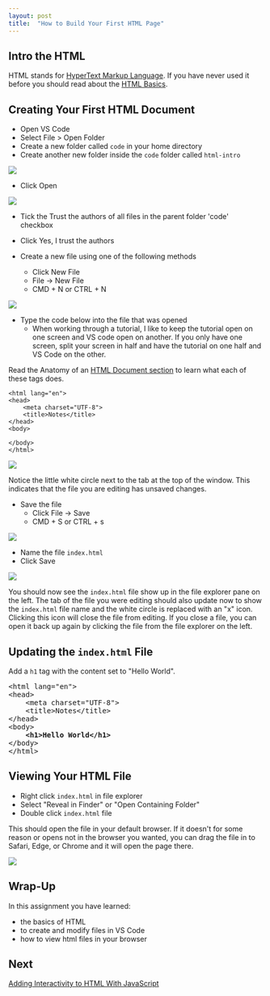 ```yaml
---
layout: post
title:  "How to Build Your First HTML Page"
---
```


## Intro the HTML

HTML stands for [HyperText Markup Language](https://developer.mozilla.org/en-US/docs/Web/HTML). If you have never used it before you should read about the [HTML Basics](https://developer.mozilla.org/en-US/docs/Learn/Getting_started_with_the_web/HTML_basics).

## Creating Your First HTML Document

- Open VS Code
- Select File > Open Folder
- Create a new folder called `code` in your home directory
- Create another new folder inside the `code` folder called `html-intro`

![](/assets/html-intro-01.png)

- Click Open

![](/assets/html-intro-02.png)

- Tick the Trust the authors of all files in the parent folder 'code' checkbox
- Click Yes, I trust the authors

- Create a new file using one of the following methods
    - Click New File
    - File -> New File
    - CMD + N or CTRL + N

![](/assets/html-intro-03.png)

- Type the code below into the file that was opened
    - When working through a tutorial, I like to keep the tutorial open on one screen and VS code open on another.  If you only have one screen, split your screen in half and have the tutorial on one half and VS Code on the other.

Read the Anatomy of an [HTML Document section](https://developer.mozilla.org/en-US/docs/Learn/Getting_started_with_the_web/HTML_basics#anatomy_of_an_html_document) to learn what each of these tags does.

```
<html lang="en">
<head>
    <meta charset="UTF-8">
    <title>Notes</title>
</head>
<body>
    
</body>
</html>
```

![](/assets/html-intro-04.png)

Notice the little white circle next to the tab at the top of the window.  This indicates that the file you are editing has unsaved changes.

- Save the file
    - Click File -> Save
    - CMD + S or CTRL + s

![](/assets/html-intro-05.png)

- Name the file `index.html`
- Click Save

![](/assets/html-intro-06.png)

You should now see the `index.html` file show up in the file explorer pane on the left. The tab of the file you were editing should also update now to show the `index.html` file name and the white circle is replaced with an "x" icon.  Clicking this icon will close the file from editing. If you close a file, you can open it back up again by clicking the file from the file explorer on the left.

## Updating the `index.html` File

Add a `h1` tag with the content set to "Hello World".

<!-- <html lang="en">
<head>
    <meta charset="UTF-8">
    <title>Notes</title>
</head>
<body>
    **<h1>Hello World</h1>**
</body>
</html> -->
<pre>
&lt;html lang=&quot;en&quot;&gt;
&lt;head&gt;
    &lt;meta charset=&quot;UTF-8&quot;&gt;
    &lt;title&gt;Notes&lt;/title&gt;
&lt;/head&gt;
&lt;body&gt;
    <b>&lt;h1&gt;Hello World&lt;/h1&gt;</b>
&lt;/body&gt;
&lt;/html&gt;
</pre>

## Viewing Your HTML File

- Right click `index.html` in file explorer
- Select "Reveal in Finder" or "Open Containing Folder"
- Double click `index.html` file

This should open the file in your default browser. If it doesn't for some reason or opens not in the browser you wanted, you can drag the file in to Safari, Edge, or Chrome and it will open the page there.

![](/assets/html-intro-07.png)

## Wrap-Up

In this assignment you have learned:
- the basics of HTML
- to create and modify files in VS Code
- how to view html files in your browser

## Next

[Adding Interactivity to HTML With JavaScript](/learn/web/02-adding-interactivity-to-html-with-javascript)